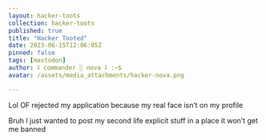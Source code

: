 ```yaml
---
layout: hacker-toots
collection: hacker-toots
published: true
title: "Hacker Tooted"
date: 2023-06-15T12:06:05Z
pinned: false
tags: [mastodon]
author: ⸸ commander ░ nova ⸸ :~$
avatar: /assets/media_attachments/hacker-nova.png

---
```


<p>Lol OF rejected my application because my real face isn’t on my profile </p><p>Bruh I just wanted to post my second life explicit stuff in a place it won’t get me banned</p>


